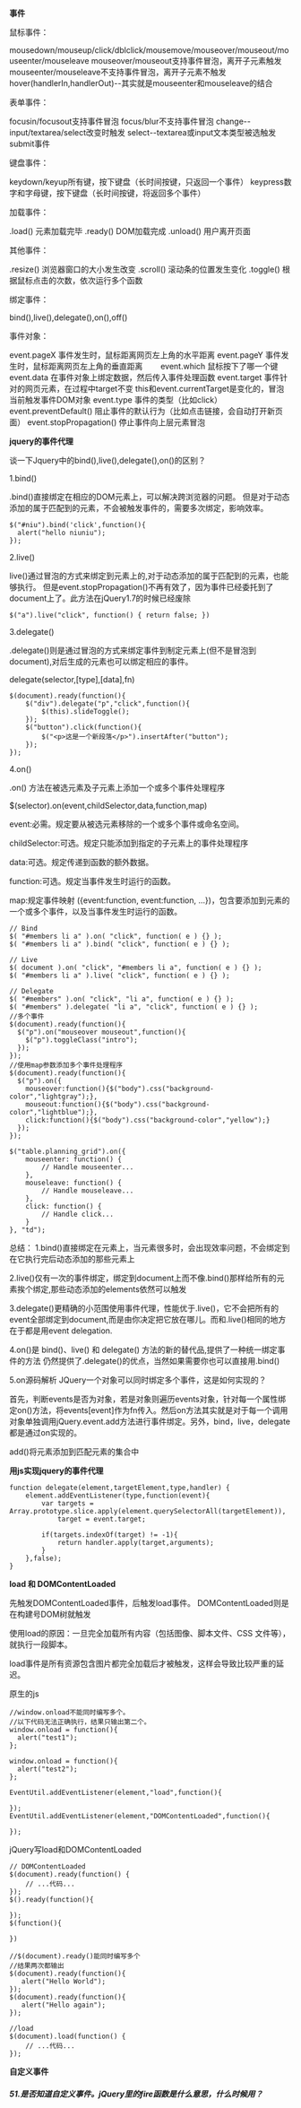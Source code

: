 **事件**

鼠标事件：

mousedown/mouseup/click/dblclick/mousemove/mouseover/mouseout/mouseenter/mouseleave
mouseover/mouseout支持事件冒泡，离开子元素触发 mouseenter/mouseleave不支持事件冒泡，离开子元素不触发
hover(handlerIn,handlerOut)--其实就是mouseenter和mouseleave的结合

表单事件：

focusin/focusout支持事件冒泡  focus/blur不支持事件冒泡
change--input/textarea/select改变时触发
select--textarea或input文本类型被选触发
submit事件

键盘事件：

keydown/keyup所有键，按下键盘（长时间按键，只返回一个事件）
keypress数字和字母键，按下键盘（长时间按键，将返回多个事件）

加载事件：

.load() 元素加载完毕
.ready() DOM加载完成
.unload() 用户离开页面

其他事件：

.resize() 浏览器窗口的大小发生改变
.scroll() 滚动条的位置发生变化
.toggle() 根据鼠标点击的次数，依次运行多个函数

绑定事件：

bind(),live(),delegate(),on(),off()

事件对象：

event.pageX 事件发生时，鼠标距离网页左上角的水平距离
event.pageY 事件发生时，鼠标距离网页左上角的垂直距离　　
event.which 鼠标按下了哪一个键
event.data 在事件对象上绑定数据，然后传入事件处理函数
event.target 事件针对的网页元素，在过程中target不变
this和event.currentTarget是变化的，冒泡当前触发事件DOM对象
event.type 事件的类型（比如click）
event.preventDefault() 阻止事件的默认行为（比如点击链接，会自动打开新页面）
event.stopPropagation() 停止事件向上层元素冒泡

**jquery的事件代理**

谈一下Jquery中的bind(),live(),delegate(),on()的区别？

1.bind()

.bind()直接绑定在相应的DOM元素上，可以解决跨浏览器的问题。
但是对于动态添加的属于匹配到的元素，不会被触发事件的，需要多次绑定，影响效率。

```
$("#niu").bind('click',function(){
  alert("hello niuniu");
});
```

2.live()

live()通过冒泡的方式来绑定到元素上的,对于动态添加的属于匹配到的元素，也能够执行。
但是event.stopPropagation()不再有效了，因为事件已经委托到了document上了。此方法在jQuery1.7的时候已经废除

```
$("a").live("click", function() { return false; })
```

3.delegate()

.delegate()则是通过冒泡的方式来绑定事件到制定元素上(但不是冒泡到document),对后生成的元素也可以绑定相应的事件。

delegate(selector,[type],[data],fn)
```
$(document).ready(function(){
    $("div").delegate("p","click",function(){
        $(this).slideToggle();
    });
    $("button").click(function(){
        $("<p>这是一个新段落</p>").insertAfter("button");
    });
});
```

4.on()

.on() 方法在被选元素及子元素上添加一个或多个事件处理程序

$(selector).on(event,childSelector,data,function,map)

event:必需。规定要从被选元素移除的一个或多个事件或命名空间。

childSelector:可选。规定只能添加到指定的子元素上的事件处理程序

data:可选。规定传递到函数的额外数据。

function:可选。规定当事件发生时运行的函数。

map:规定事件映射 ({event:function, event:function, ...})，包含要添加到元素的一个或多个事件，以及当事件发生时运行的函数。

```
// Bind
$( "#members li a" ).on( "click", function( e ) {} );
$( "#members li a" ).bind( "click", function( e ) {} );

// Live
$( document ).on( "click", "#members li a", function( e ) {} );
$( "#members li a" ).live( "click", function( e ) {} );

// Delegate
$( "#members" ).on( "click", "li a", function( e ) {} );
$( "#members" ).delegate( "li a", "click", function( e ) {} );
//多个事件
$(document).ready(function(){
  $("p").on("mouseover mouseout",function(){
    $("p").toggleClass("intro");
  });
});
//使用map参数添加多个事件处理程序
$(document).ready(function(){
  $("p").on({
    mouseover:function(){$("body").css("background-color","lightgray");},  
    mouseout:function(){$("body").css("background-color","lightblue");},
    click:function(){$("body").css("background-color","yellow");}  
  });
});
```

```
$("table.planning_grid").on({
    mouseenter: function() {
        // Handle mouseenter...
    },
    mouseleave: function() {
        // Handle mouseleave...
    },
    click: function() {
        // Handle click...
    }
}, "td");
```

总结：
1.bind()直接绑定在元素上，当元素很多时，会出现效率问题，不会绑定到在它执行完后动态添加的那些元素上

2.live()仅有一次的事件绑定，绑定到document上而不像.bind()那样给所有的元素挨个绑定,那些动态添加的elements依然可以触发

3.delegate()更精确的小范围使用事件代理，性能优于.live()，它不会把所有的event全部绑定到document,而是由你决定把它放在哪儿。而和.live()相同的地方在于都是用event delegation.

4.on()是 bind()、live() 和 delegate() 方法的新的替代品,提供了一种统一绑定事件的方法
仍然提供了.delegate()的优点，当然如果需要你也可以直接用.bind()

5.on源码解析
JQuery一个对象可以同时绑定多个事件，这是如何实现的？

首先，判断events是否为对象，若是对象则遍历events对象，针对每一个属性绑定on()方法，将events[event]作为fn传入。然后on方法其实就是对于每一个调用对象单独调用jQuery.event.add方法进行事件绑定。另外，bind，live，delegate都是通过on实现的。

add()将元素添加到匹配元素的集合中

**用js实现jquery的事件代理**

```
function delegate(element,targetElement,type,handler) {
    element.addEventListener(type,function(event){
        var targets = Array.prototype.slice.apply(element.querySelectorAll(targetElement)),
            target = event.target;

        if(targets.indexOf(target) != -1){
            return handler.apply(target,arguments);
        }
    },false);
}
```

**load 和 DOMContentLoaded**

先触发DOMContentLoaded事件，后触发load事件。
DOMContentLoaded则是在构建号DOM树就触发

使用load的原因：一旦完全加载所有内容（包括图像、脚本文件、CSS 文件等），就执行一段脚本。

load事件是所有资源包含图片都完全加载后才被触发，这样会导致比较严重的延迟。

原生的js
```
//window.onload不能同时编写多个。
//以下代码无法正确执行，结果只输出第二个。
window.onload = function(){
  alert("test1");
};

window.onload = function(){
  alert("test2");
};

EventUtil.addEventListener(element,"load",function(){

});
EventUtil.addEventListener(element,"DOMContentLoaded",function(){

});
```

jQuery写load和DOMContentLoaded
```
// DOMContentLoaded
$(document).ready(function() {
    // ...代码...
});
$().ready(function(){

});
$(function(){

})

//$(document).ready()能同时编写多个
//结果两次都输出
$(document).ready(function(){
   alert("Hello World");
});
$(document).ready(function(){
   alert("Hello again");
});

//load
$(document).load(function() {
    // ...代码...
});
```

**自定义事件**

##### 51.是否知道自定义事件。jQuery里的fire函数是什么意思，什么时候用？
